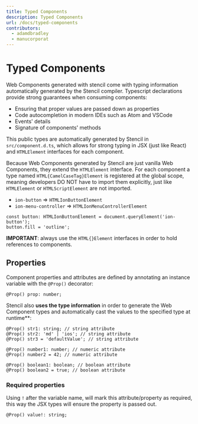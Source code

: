 ```yaml
---
title: Typed Components
description: Typed Components
url: /docs/typed-components
contributors:
  - adamdbradley
  - manucorporat
---
```


# Typed Components

Web Components generated with stencil come with typing information automatically generated by the Stencil compiler. Typescript declarations provide strong guarantees when consuming components:

- Ensuring that proper values are passed down as properties
- Code autocompletion in modern IDEs such as Atom and VSCode
- Events' details
- Signature of components' methods

This public types are automatically generated by Stencil in `src/component.d.ts`, which allows for strong typing in JSX (just like React) and `HTMLElement` interfaces for each component.

Because Web Components generated by Stencil are just vanilla Web Components, they extend the `HTMLElement` interface. For each component a type named `HTML{CamelCaseTag}Element` is registered at the global scope, meaning developers DO NOT have to import them explicitly, just like `HTMLElement` or `HTMLScriptElement` are not imported.

- `ion-button` => `HTMLIonButtonElement`
- `ion-menu-controller` => `HTMLIonMenuControllerElement`

```tsx
const button: HTMLIonButtonElement = document.queryElement('ion-button');
button.fill = 'outline';
```

**IMPORTANT**: always use the `HTML{}Element` interfaces in order to hold references to components.


## Properties

Component properties and attributes are defined by annotating an instance variable with the
`@Prop()` decorator:

```tsx
@Prop() prop: number;
```

Stencil also **uses the type information** in order to generate the Web Component types and automatically cast the values to the specified type at runtime**:

```tsx
@Prop() str1: string; // string attribute
@Prop() str2: 'md' | 'ios'; // string attribute
@Prop() str3 = 'defaultValue'; // string attribute

@Prop() number1: number; // numeric attribute
@Prop() number2 = 42; // numeric attribute

@Prop() boolean1: boolean; // boolean attribute
@Prop() boolean2 = true; // boolean attribute
```


### Required properties

Using `!` after the variable name, will mark this attribute/property as required, this way the JSX types will ensure
the property is passed out.

```tsx
@Prop() value!: string;
```
